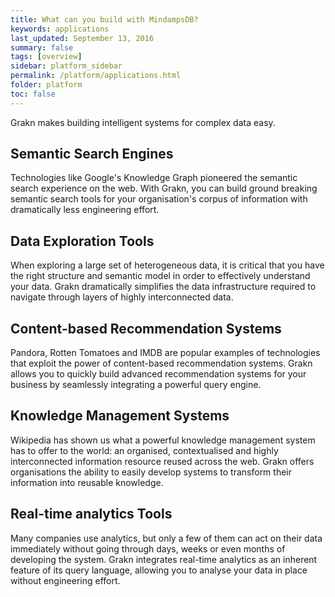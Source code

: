 ```yaml
---
title: What can you build with MindampsDB?
keywords: applications
last_updated: September 13, 2016
summary: false
tags: [overview]
sidebar: platform_sidebar
permalink: /platform/applications.html
folder: platform
toc: false
---
```


Grakn makes building intelligent systems for complex data easy.

## Semantic Search Engines

Technologies like Google's Knowledge Graph pioneered the semantic search experience on the web. With Grakn, you can build ground breaking semantic search tools for your organisation's corpus of information with dramatically less engineering effort.

## Data Exploration Tools

When exploring a large set of heterogeneous data, it is critical that you have the right structure and semantic model in order to effectively understand your data. Grakn dramatically simplifies the data infrastructure required to navigate through layers of highly interconnected data.

## Content-based Recommendation Systems

Pandora, Rotten Tomatoes and IMDB are popular examples of technologies that exploit the power of content-based recommendation systems. Grakn allows you to quickly build advanced recommendation systems for your business by seamlessly integrating a powerful query engine.

## Knowledge Management Systems

Wikipedia has shown us what a powerful knowledge management system has to offer to the world: an organised, contextualised and highly interconnected information resource reused across the web. Grakn offers organisations the ability to easily develop systems to transform their information into reusable knowledge.

## Real-time analytics Tools

Many companies use analytics, but only a few of them can act on their data immediately without going through days, weeks or even months of developing the system. Grakn integrates real-time analytics as an inherent feature of its query language, allowing you to analyse your data in place without engineering effort.
